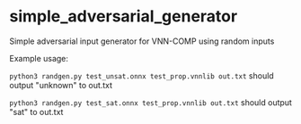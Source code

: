 # simple_adversarial_generator
Simple adversarial input generator for VNN-COMP using random inputs

Example usage:

```python3 randgen.py test_unsat.onnx test_prop.vnnlib out.txt```
should output "unknown" to out.txt


```python3 randgen.py test_sat.onnx test_prop.vnnlib out.txt```
should output "sat" to out.txt
